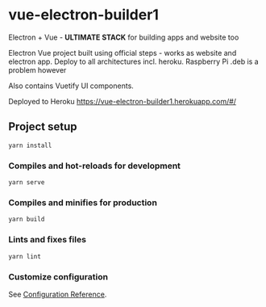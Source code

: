 # vue-electron-builder1

Electron + Vue - **ULTIMATE STACK** for building apps and website too

Electron Vue project built using official steps - works as website and electron app. Deploy to all architectures incl. heroku. Raspberry Pi .deb is a problem however

Also contains Vuetify UI components.

Deployed to Heroku https://vue-electron-builder1.herokuapp.com/#/

## Project setup
```
yarn install
```

### Compiles and hot-reloads for development
```
yarn serve
```

### Compiles and minifies for production
```
yarn build
```

### Lints and fixes files
```
yarn lint
```

### Customize configuration
See [Configuration Reference](https://cli.vuejs.org/config/).


